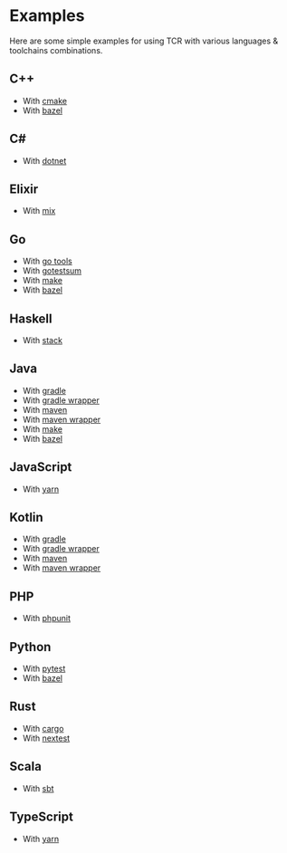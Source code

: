 # Examples

Here are some simple examples for using TCR with various languages & toolchains combinations.

## C++

- With [cmake](cpp-cmake/README.md)
- With [bazel](cpp-bazel/README.md)

## C#

- With [dotnet](csharp-dotnet/README.md)

## Elixir

- With [mix](elixir-mix/README.md)

## Go

- With [go tools](go-go-tools/README.md)
- With [gotestsum](go-gotestsum/README.md)
- With [make](go-make/README.md)
- With [bazel](go-bazel/README.md)

## Haskell

- With [stack](haskell-stack/README.md)

## Java

- With [gradle](java-gradle/README.md)
- With [gradle wrapper](java-gradle-wrapper/README.md)
- With [maven](java-maven/README.md)
- With [maven wrapper](java-maven-wrapper/README.md)
- With [make](java-make/README.md)
- With [bazel](java-bazel/README.md)

## JavaScript

- With [yarn](javascript-yarn/README.md)

## Kotlin

- With [gradle](kotlin-gradle/README.md)
- With [gradle wrapper](kotlin-gradle-wrapper/README.md)
- With [maven](kotlin-maven/README.md)
- With [maven wrapper](kotlin-maven-wrapper/README.md)

## PHP

- With [phpunit](php-phpunit/README.md)

## Python

- With [pytest](python-pytest/README.md)
- With [bazel](python-bazel/README.md)

## Rust

- With [cargo](rust-cargo/README.md)
- With [nextest](rust-nextest/README.md)

## Scala

- With [sbt](scala-sbt/README.md)

## TypeScript

- With [yarn](typescript-yarn/README.md)

